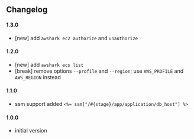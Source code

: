 ## Changelog

#### 1.3.0
- [new] add `awshark ec2 authorize` and `unauthorize`

#### 1.2.0
- [new] add `awshark ecs list`
- [break] remove options `--profile` and `--region`; use `AWS_PROFILE` and `AWS_REGION` instead

#### 1.1.0
- ssm support added `<%= ssm["/#{stage}/app/application/db_host"] %>`

#### 1.0.0
- initial version
